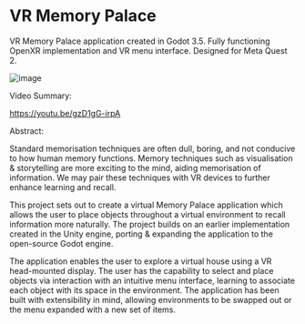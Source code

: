# VR Memory Palace
VR Memory Palace application created in Godot 3.5. Fully functioning OpenXR implementation and VR menu interface. Designed for Meta Quest 2.

![image](https://user-images.githubusercontent.com/88684680/235313437-ead4775b-9a55-473d-b542-3e3ffc48b2bd.png)

Video Summary:

https://youtu.be/gzD1gG-irpA

Abstract:

Standard memorisation techniques are often dull, boring, and not conducive to how human memory functions. Memory techniques such as visualisation & storytelling are more exciting to the mind, aiding memorisation of information. We may pair these techniques with VR devices to further enhance learning and recall.

This project sets out to create a virtual Memory Palace application which allows the user to place objects throughout a virtual environment to recall information more naturally. The project builds on an earlier implementation created in the Unity engine, porting & expanding the application to the open-source Godot engine.

The application enables the user to explore a virtual house using a VR head-mounted display. The user has the capability to select and place objects via interaction with an intuitive menu interface, learning to associate each object with its space in the environment. The application has been built with extensibility in mind, allowing environments to be swapped out or the menu expanded with a new set of items.
